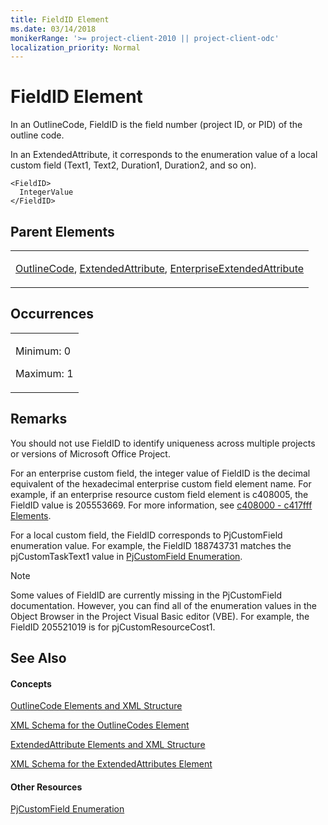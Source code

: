 ```yaml
---
title: FieldID Element
ms.date: 03/14/2018
monikerRange: '>= project-client-2010 || project-client-odc'
localization_priority: Normal
---
```


# FieldID Element




In an OutlineCode, FieldID is the field number (project ID, or PID) of the outline code.

In an ExtendedAttribute, it corresponds to the enumeration value of a local custom field (Text1, Text2, Duration1, Duration2, and so on).

    <FieldID>
      IntegerValue
    </FieldID>

## Parent Elements

<table>
<colgroup>
<col style="width: 100%" />
</colgroup>
<tbody>
<tr class="odd">
<td><p><a href="outlinecode-element.md">OutlineCode</a>, <a href="extendedattribute-element.md">ExtendedAttribute</a>, <a href="enterpriseextendedattribute-element.md">EnterpriseExtendedAttribute</a></p></td>
</tr>
</tbody>
</table>

## Occurrences

<table>
<colgroup>
<col style="width: 100%" />
</colgroup>
<tbody>
<tr class="odd">
<td><p>Minimum: 0</p>
<p>Maximum: 1</p></td>
</tr>
</tbody>
</table>

## Remarks

You should not use FieldID to identify uniqueness across multiple projects or versions of Microsoft Office Project.

For an enterprise custom field, the integer value of FieldID is the decimal equivalent of the hexadecimal enterprise custom field element name. For example, if an enterprise resource custom field element is c408005, the FieldID value is 205553669. For more information, see [c408000 - c417fff Elements](c408000-c417fff-elements.md).

For a local custom field, the FieldID corresponds to PjCustomField enumeration value. For example, the FieldID 188743731 matches the pjCustomTaskText1 value in [PjCustomField Enumeration](http://msdn2.microsoft.com/en-ca/library/bb221982.aspx).


> [!NOTE]
> Some values of FieldID are currently missing in the PjCustomField documentation. However, you can find all of the enumeration values in the Object Browser in the Project Visual Basic editor (VBE). For example, the FieldID 205521019 is for pjCustomResourceCost1.


## See Also

#### Concepts

[OutlineCode Elements and XML Structure](outlinecode-elements-and-xml-structure.md)

[XML Schema for the OutlineCodes Element](xml-schema-for-the-outlinecodes-element.md)

[ExtendedAttribute Elements and XML Structure](extendedattribute-elements-and-xml-structure.md)

[XML Schema for the ExtendedAttributes Element](xml-schema-for-the-extendedattributes-element.md)

#### Other Resources

[PjCustomField Enumeration](http://msdn2.microsoft.com/en-ca/library/bb221982.aspx)

